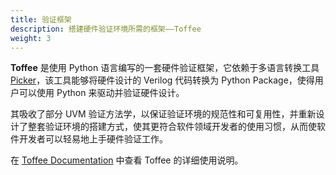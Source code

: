 ```yaml
---
title: 验证框架
description: 搭建硬件验证环境所需的框架——Toffee
weight: 3
---
```


**Toffee** 是使用 Python 语言编写的一套硬件验证框架，它依赖于多语言转换工具 [Picker](https://github.com/XS-MLVP/picker)，该工具能够将硬件设计的 Verilog 代码转换为 Python Package，使得用户可以使用 Python 来驱动并验证硬件设计。

其吸收了部分 UVM 验证方法学，以保证验证环境的规范性和可复用性，并重新设计了整套验证环境的搭建方式，使其更符合软件领域开发者的使用习惯，从而使软件开发者可以轻易地上手硬件验证工作。

在 [Toffee Documentation](https://pytoffee.readthedocs.io/zh-cn/latest/) 中查看 Toffee 的详细使用说明。
